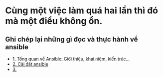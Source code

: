 # Cùng một việc làm quá hai lần thì đó mà một điều không ổn.

## Ghi chép lại những gì đọc và thực hành về ansible

- [1. Tổng quan về Ansible: Giới thiệu, khái niệm, kiến trúc...](https://github.com/domanhduy/ghichep/blob/master/DuyDM/Ansible/docs/1.tong-quan-ve-ansible.md)
- [2. Cài đặt ansible](https://github.com/domanhduy/ghichep/blob/master/DuyDM/Ansible/docs/3.setup-ansible.md)
- [3. ]()




